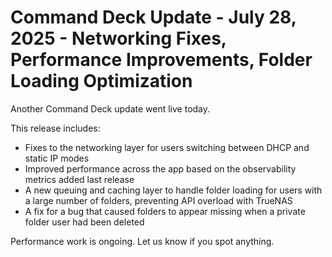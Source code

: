 # Command Deck Update - July 28, 2025 - Networking Fixes, Performance Improvements, Folder Loading Optimization

Another Command Deck update went live today.

This release includes:

- Fixes to the networking layer for users switching between DHCP and static IP modes
- Improved performance across the app based on the observability metrics added last release
- A new queuing and caching layer to handle folder loading for users with a large number of folders, preventing API overload with TrueNAS
- A fix for a bug that caused folders to appear missing when a private folder user had been deleted

Performance work is ongoing. Let us know if you spot anything.